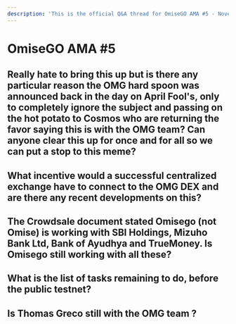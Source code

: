 ```yaml
---
description: 'This is the official Q&A thread for OmiseGO AMA #5 - November 12, 2018'
---
```


# OmiseGO AMA \#5

## Really hate to bring this up but is there any particular reason the OMG hard spoon was announced back in the day on April Fool's, only to completely ignore the subject and passing on the hot potato to Cosmos who are returning the favor saying this is with the OMG team? Can anyone clear this up for once and for all so we can put a stop to this meme?

## What incentive would a successful centralized exchange have to connect to the OMG DEX and are there any recent developments on this?

## The Crowdsale document stated Omisego \(not Omise\) is working with SBI Holdings, Mizuho Bank Ltd, Bank of Ayudhya and TrueMoney. Is Omisego still working with all these?

## What is the list of tasks remaining to do, before the public testnet?

## Is Thomas Greco still with the OMG team ?



